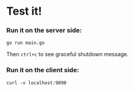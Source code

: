 # Test it!


### Run it on the server side:

`go run main.go`

Then `ctrl+c` to see graceful shutdown message.


### Run it on the client side:

`curl -v localhost:9090`


